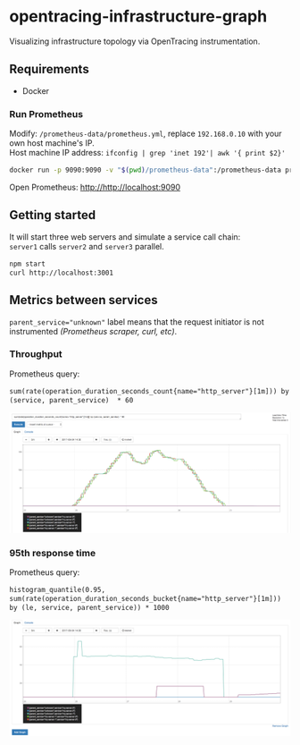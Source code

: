 # opentracing-infrastructure-graph

Visualizing infrastructure topology via OpenTracing instrumentation.

## Requirements

- Docker

### Run Prometheus

Modify: `/prometheus-data/prometheus.yml`, replace `192.168.0.10` with your own host machine's IP.  
Host machine IP address: `ifconfig | grep 'inet 192'| awk '{ print $2}'`

```sh
docker run -p 9090:9090 -v "$(pwd)/prometheus-data":/prometheus-data prom/prometheus -config.file=/prometheus-data/prometheus.yml
```

Open Prometheus: [http://http://localhost:9090](http://http://localhost:9090/graph)

## Getting started

It will start three web servers and simulate a service call chain:  
`server1` calls `server2` and `server3` parallel.

```
npm start
curl http://localhost:3001
```

## Metrics between services

`parent_service="unknown"` label means that the request initiator is not instrumented *(Prometheus scraper, curl, etc)*.

### Throughput

Prometheus query:

```
sum(rate(operation_duration_seconds_count{name="http_server"}[1m])) by (service, parent_service)  * 60
```

![Throughput between services](img/throuhput.png)

### 95th response time

Prometheus query:

```
histogram_quantile(0.95, sum(rate(operation_duration_seconds_bucket{name="http_server"}[1m])) by (le, service, parent_service)) * 1000
```

![95th response time between services](img/response_time_95th.png)
